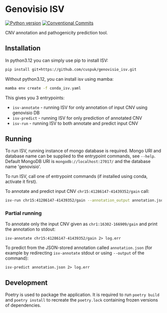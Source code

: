 # Genovisio ISV

[![Python version](https://img.shields.io/badge/python-3.12+-green.svg)](https://www.python.org/downloads/)
[![Conventional Commits](https://img.shields.io/badge/Conventional%20Commits-1.0.0-%23FE5196?logo=conventionalcommits&logoColor=white)](https://conventionalcommits.org)

CNV annotation and pathogenicity prediction tool.

## Installation

In python3.12 you can simply use pip to install ISV:

```bash
pip install git+https://github.com/cuspuk/genovisio_isv.git
```

Without python3.12, you can install isv using mamba:

```bash
mamba env create -f conda_isv.yaml
```

This gives you 3 entrypoints:

- `isv-annotate` - running ISV for only annotation of input CNV using genovisio DB
- `isv-predict` - running ISV for only prediction of annotated CNV
- `isv-run` - running ISV to both annotate and predict input CNV

## Running

To run ISV, running instance of mongo database is required. Mongo URI and database name can be supplied to the entrypoint commands, see `--help`. Default MongoDB URI is `mongodb://localhost:27017/` and the database name 'genovisio'.

To run ISV, call one of entrypoint commands (if installed using conda, activate it first).

To annotate and predict input CNV `chr15:41286147-41439352/gain` call:

```sh
isv-run chr15:41286147-41439352/gain --annotation_output annotation.json --prediction_output prediction.json
```

### Partial running

To annotate only the input CNV given as `chr1:16302-166909/gain` and print the annotation to stdout:

```shell
isv-annotate chr15:41286147-41439352/gain 2> log.err
```

To predict from the JSON-stored annotation called `annotation.json` (for example by redirecting `isv-annotate` stdout or using `--output` of the command):

```shell
isv-predict annotation.json 2> log.err
```

## Development

Poetry is used to package the application. It is required to run `poetry build` and `poetry install` to recreate the `poetry.lock` containing frozen versions of dependencies.
